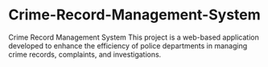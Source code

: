 # Crime-Record-Management-System
Crime Record Management System  This project is a web-based application developed to enhance the efficiency of police departments in managing crime records, complaints, and investigations. 
